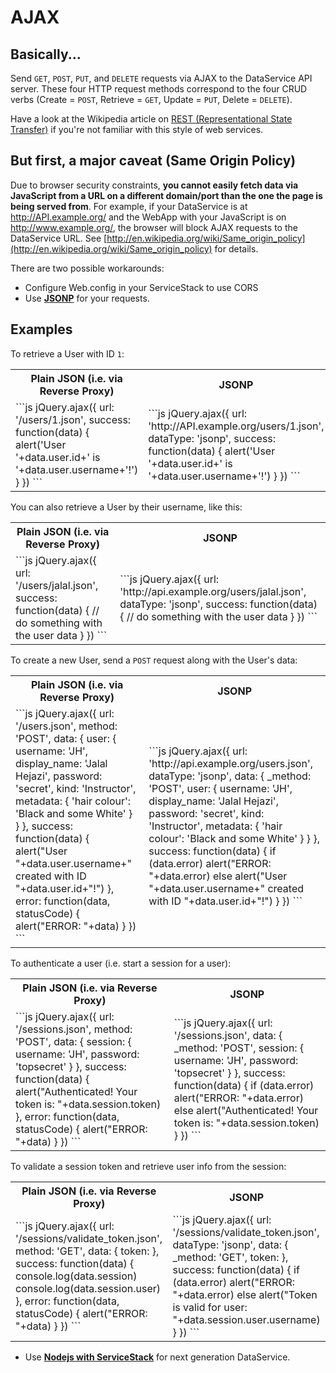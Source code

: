 AJAX
====
## Basically...

Send `GET`, `POST`, `PUT`, and `DELETE` requests via AJAX to the DataService API server. 
These four HTTP request methods correspond to the four CRUD verbs (Create = `POST`, Retrieve = `GET`, Update = `PUT`, Delete = `DELETE`). 


Have a look at the Wikipedia article on [REST (Representational State Transfer)](http://en.wikipedia.org/wiki/Representational_State_Transfer) if you're not familiar with this style of web services.

## But first, a major caveat (Same Origin Policy)

Due to browser security constraints, **you cannot easily fetch data via JavaScript from a URL on a different domain/port than the one the page is being served from**. For example, if your DataService is at http://API.example.org/ and the WebApp with your JavaScript is on http://www.example.org/, the browser will block AJAX requests to the DataService URL. See [http://en.wikipedia.org/wiki/Same_origin_policy](http://en.wikipedia.org/wiki/Same_origin_policy) for details. 

There are two possible workarounds:

* Configure Web.config in your ServiceStack to use CORS
* Use [**JSONP**](http://en.wikipedia.org/wiki/JSON#JSONP) for your requests.


## Examples

To retrieve a User with ID `1`:

<table>
  <tr>
    <th>Plain JSON (i.e. via Reverse Proxy)</th>
    <th>JSONP</th>
  <tr>
    <td>
```js
jQuery.ajax({
  url: '/users/1.json',
  success: function(data) {
    alert('User '+data.user.id+' is '+data.user.username+'!')
  }
})
```
    </td>
    <td>
```js
jQuery.ajax({
  url: 'http://API.example.org/users/1.json',
  dataType: 'jsonp',
  success: function(data) {
    alert('User '+data.user.id+' is '+data.user.username+'!')
  }
})
```
    </td>
  </tr>
</table>

You can also retrieve a User by their username, like this:

<table>
  <tr>
    <th>Plain JSON (i.e. via Reverse Proxy)</th>
    <th>JSONP</th>
  <tr>
    <td>
```js
jQuery.ajax({
  url: '/users/jalal.json',
  success: function(data) {
    // do something with the user data
  }
})
```
    </td>
    <td>
```js
jQuery.ajax({
  url: 'http://api.example.org/users/jalal.json',
  dataType: 'jsonp',
  success: function(data) {
    // do something with the user data
  }
})
```
    </td>
  </tr>
</table>

To create a new User, send a `POST` request along with the User's data:

<table>
  <tr>
    <th>Plain JSON (i.e. via Reverse Proxy)</th>
    <th>JSONP</th>
  <tr>
    <td>
```js
jQuery.ajax({
  url: '/users.json',
  method: 'POST',
  data: {
    user: {
      username: 'JH',
      display_name: 'Jalal Hejazi',
      password: 'secret',
      kind: 'Instructor',
      metadata: {
        'hair colour': 'Black and some White'
      }
    }
  },
  success: function(data) {
    alert("User "+data.user.username+" created with ID "+data.user.id+"!")
  },
  error: function(data, statusCode) {
    alert("ERROR: "+data)
  }
})
```
    </td>
    <td>
```js
jQuery.ajax({
  url: 'http://api.example.org/users.json',
  dataType: 'jsonp',
  data: {
    _method: 'POST',
    user: {
      username: 'JH',
      display_name: 'Jalal Hejazi',
      password: 'secret',
      kind: 'Instructor',
      metadata: {
        'hair colour': 'Black and some White'
      }
    }
  },
  success: function(data) {
    if (data.error)
      alert("ERROR: "+data.error)
    else
      alert("User "+data.user.username+" created with ID "+data.user.id+"!")
  }
})
```
    </td>
  </tr>
</table>


To authenticate a user (i.e. start a session for a user):

<table>
  <tr>
    <th>Plain JSON (i.e. via Reverse Proxy)</th>
    <th>JSONP</th>
  <tr>
    <td>
```js
jQuery.ajax({
  url: '/sessions.json',
  method: 'POST',
  data: {
    session: {
      username: 'JH',
      password: 'topsecret'
    }
  },
  success: function(data) {
    alert("Authenticated! Your token is: "+data.session.token)
  },
  error: function(data, statusCode) {
    alert("ERROR: "+data)
  }
})
```
    </td>
    <td>
```js
jQuery.ajax({
  url: '/sessions.json',
  data: {
    _method: 'POST',
    session: {
      username: 'JH',
      password: 'topsecret'
    }
  },
  success: function(data) {
    if (data.error)
      alert("ERROR: "+data.error)
    else
      alert("Authenticated! Your token is: "+data.session.token)
  }
})
```
    </td>
  </tr>
</table>

To validate a session token and retrieve user info from the session:

<table>
  <tr>
    <th>Plain JSON (i.e. via Reverse Proxy)</th>
    <th>JSONP</th>
  <tr>
    <td>
```js
jQuery.ajax({
  url: '/sessions/validate_token.json',
  method: 'GET',
  data: {
    token: <YOUR TOKEN>
  },
  success: function(data) {
    console.log(data.session)
    console.log(data.session.user)
  },
  error: function(data, statusCode) {
    alert("ERROR: "+data)
  }
})
```
    </td>
    <td>
```js
jQuery.ajax({
  url: '/sessions/validate_token.json',
  dataType: 'jsonp',
  data: {
    _method: 'GET',
    token: <YOUR TOKEN>
  },
  success: function(data) {
    if (data.error)
      alert("ERROR: "+data.error)
    else
      alert("Token is valid for user: "+data.session.user.username)
  }
})
```
    </td>
  </tr>
</table>


* Use [**Nodejs with ServiceStack**](http://DataService.supermobile.dk) for next generation DataService.

